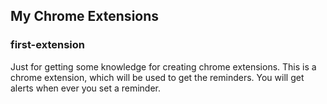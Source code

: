 ## My Chrome Extensions

### first-extension

Just for getting some knowledge for creating chrome extensions.
This is a chrome extension, which will be used to get the reminders.
You will get alerts when ever you set a reminder.
